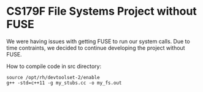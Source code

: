 CS179F File Systems Project without FUSE
====================

We were having issues with getting FUSE to run our system calls. Due to time contraints, we decided to continue developing the project without FUSE. 

How to compile code in src directory:
```
source /opt/rh/devtoolset-2/enable
g++ -std=c++11 -g my_stubs.cc -o my_fs.out
```  
